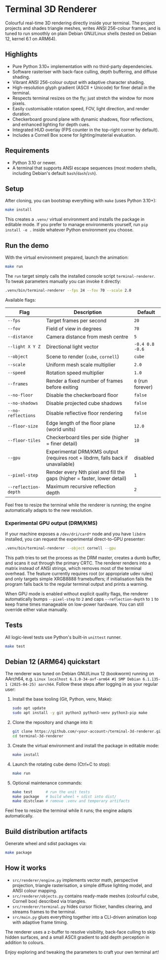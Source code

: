 # Terminal 3D Renderer

Colourful real-time 3D rendering directly inside your terminal. The project projects and shades triangle meshes, writes ANSI 256-colour frames, and is tuned to run smoothly on plain Debian GNU/Linux shells (tested on Debian 12, kernel 6.1 on ARM64).

## Highlights

- Pure Python 3.10+ implementation with no third-party dependencies.
- Software rasteriser with back-face culling, depth buffering, and diffuse shading.
- Vibrant ANSI 256-colour output with adaptive character shading.
- High-resolution glyph gradient (ASCII + Unicode) for finer detail in the terminal.
- Respects terminal resizes on the fly; just stretch the window for more pixels.
- Easily customisable rotation speed, FOV, light direction, and render duration.
- Checkerboard ground plane with dynamic shadows, floor reflections, and enhanced lighting for depth cues.
- Integrated HUD overlay (FPS counter in the top-right corner by default).
- Includes a Cornell Box scene for lighting/material evaluation.

## Requirements

- Python 3.10 or newer.
- A terminal that supports ANSI escape sequences (most modern shells, including Debian's default `bash`/`dash`/`zsh`).

## Setup

After cloning, you can bootstrap everything with `make` (uses Python 3.10+):

```bash
make install
```

This creates a `.venv/` virtual environment and installs the package in editable mode. If you prefer to manage environments yourself, run `pip install -e .` inside whatever Python environment you choose.

## Run the demo

With the virtual environment prepared, launch the animation:

```bash
make run
```

The `run` target simply calls the installed console script `terminal-renderer`. To tweak parameters manually you can invoke it directly:

```bash
.venv/bin/terminal-renderer --fps 24 --fov 70 --scale 2.0
```

Available flags:

| Flag | Description | Default |
| --- | --- | --- |
| `--fps` | Target frames per second | `20` |
| `--fov` | Field of view in degrees | `70` |
| `--distance` | Camera distance from mesh centre | `5` |
| `--light X Y Z` | Directional light vector | `-0.4 0.8 -0.6` |
| `--object` | Scene to render (`cube`, `cornell`) | `cube` |
| `--scale` | Uniform mesh scale multiplier | `2.0` |
| `--speed` | Rotation speed multiplier | `1.0` |
| `--frames` | Render a fixed number of frames before exiting | `0` (run forever) |
| `--no-floor` | Disable the checkerboard floor | `false` |
| `--no-shadows` | Disable projected cube shadows | `false` |
| `--no-reflections` | Disable reflective floor rendering | `false` |
| `--floor-size` | Edge length of the floor plane (world units) | `12.0` |
| `--floor-tiles` | Checkerboard tiles per side (higher = finer detail) | `10` |
| `--gpu` | Experimental DRM/KMS output (requires root + libdrm, falls back if unavailable) | disabled |
| `--pixel-step` | Render every Nth pixel and fill the gaps (higher = faster, lower detail) | `1` |
| `--reflection-depth` | Maximum recursive reflection depth | `2` |

Feel free to resize the terminal while the renderer is running; the engine automatically adapts to the new resolution.

### Experimental GPU output (DRM/KMS)

If your machine exposes a `/dev/dri/card*` node and you have `libdrm` installed, you can request the experimental direct-to-GPU presenter:

```bash
.venv/bin/terminal-renderer --object cornell --gpu
```

This path tries to set the process as the DRM master, creates a dumb buffer, and scans it out through the primary CRTC. The renderer renders into a matrix instead of ANSI strings, which removes most of the terminal overhead. The feature currently requires root (or appropriate udev rules) and only targets simple XRGB8888 framebuffers; if initialisation fails the program falls back to the regular terminal output and prints a warning.

When GPU mode is enabled without explicit quality flags, the renderer automatically bumps `--pixel-step` to `2` and caps `--reflection-depth` to `1` to keep frame times manageable on low-power hardware. You can still override either value manually.

## Tests

All logic-level tests use Python's built-in `unittest` runner.

```bash
make test
```

## Debian 12 (ARM64) quickstart

The renderer was tuned on Debian GNU/Linux 12 (bookworm) running on AArch64, e.g. `Linux localhost 6.1.0-34-avf-arm64 #1 SMP Debian 6.1.135-1 (2025-04-25) aarch64`. Follow these steps after logging in as your regular user:

1. Install the base tooling (Git, Python, venv, Make):

	```bash
	sudo apt update
	sudo apt install -y git python3 python3-venv python3-pip make
	```

2. Clone the repository and change into it:

	```bash
	git clone https://github.com/<your-account>/terminal-3d-renderer.git
	cd terminal-3d-renderer
	```

3. Create the virtual environment and install the package in editable mode:

	```bash
	make install
	```

4. Launch the rotating cube demo (Ctrl+C to stop):

	```bash
	make run
	```

5. Optional maintenance commands:

	```bash
	make test      # run the unit tests
	make package   # build wheel + sdist into dist/
	make distclean # remove .venv and temporary artifacts
	```

Feel free to resize the terminal while it runs; the engine adapts automatically.

## Build distribution artifacts

Generate wheel and sdist packages via:

```bash
make package
```

## How it works

- `src/renderer/engine.py` implements vector math, perspective projection, triangle rasterisation, a simple diffuse lighting model, and ANSI colour mapping.
- `src/renderer/objects.py` contains ready-made meshes (colourful cube, Cornell box) described via triangles.
- `src/renderer/terminal.py` hides cursor flicker, handles clearing, and streams frames to the terminal.
- `src/main.py` glues everything together into a CLI-driven animation loop with adaptive frame timing.

The renderer uses a z-buffer to resolve visibility, back-face culling to skip hidden surfaces, and a small ASCII gradient to add depth perception in addition to colours.

Enjoy exploring and tweaking the parameters to craft your own terminal art!
